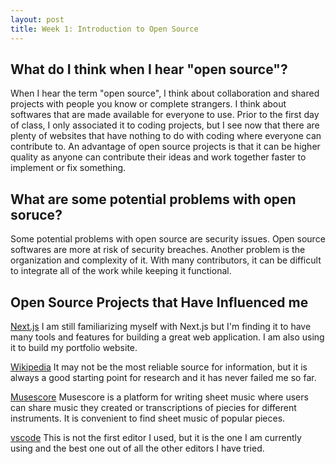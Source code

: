 ```yaml
---
layout: post
title: Week 1: Introduction to Open Source
---
```


<h2>What do I think when I hear "open source"? </h2>
<p>When I hear the term "open source", I think about collaboration and shared projects with people you know or complete strangers. I think about softwares that are made available for everyone to use. Prior to the first day of class, I only associated it to coding projects, but I see now that there are plenty of websites that have nothing to do with coding where everyone can contribute to. An advantage of open source projects is that it can be higher quality as anyone can contribute their ideas and work together faster to implement or fix something. 
</p>

<h2>What are some potential problems with open soruce? </h2>
<p>Some potential problems with open source are security issues. Open source softwares are more at risk of security breaches. Another problem is the organization and complexity of it. With many contributors, it can be difficult to integrate all of the work while keeping it functional. </p>

<h2>Open Source Projects that Have Influenced me</h2>

[Next.js](https://nextjs.org/)
I am still familiarizing myself with Next.js but I'm finding it to have many tools and features for building a great web application. I am also using it to build my portfolio website. 

[Wikipedia](https://en.wikipedia.org/wiki/Main_Page)
It may not be the most reliable source for information, but it is always a good starting point for research and it has never failed me so far. 

[Musescore](https://github.com/musescore/MuseScore)
Musescore is a platform for writing sheet music where users can share music they created or transcriptions of piecies for different instruments. It is convenient to find sheet music of popular pieces. 

[vscode](https://code.visualstudio.com/)
This is not the first editor I used, but it is the one I am currently using and the best one out of all the other editors I have tried. 